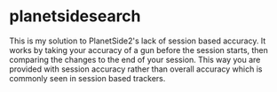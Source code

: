 # planetsidesearch

This is my solution to PlanetSide2's lack of session based accuracy. It works by taking your accuracy of a gun before the session starts, then comparing the changes to the end of your session. This way you are provided with session accuracy rather than overall accuracy which is commonly seen in session based trackers.
